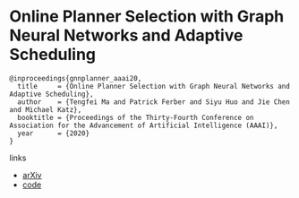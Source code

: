 # Online Planner Selection with Graph Neural Networks and Adaptive Scheduling

```
@inproceedings{gnnplanner_aaai20,
  title     = {Online Planner Selection with Graph Neural Networks and Adaptive Scheduling},
  author    = {Tengfei Ma and Patrick Ferber and Siyu Huo and Jie Chen and Michael Katz},
  booktitle = {Proceedings of the Thirty-Fourth Conference on Association for the Advancement of Artificial Intelligence (AAAI)},
  year      = {2020}
}
```

links
- [arXiv](https://arxiv.org/abs/1811.00210)
- [code](https://github.com/matenure/GNN_planner)
